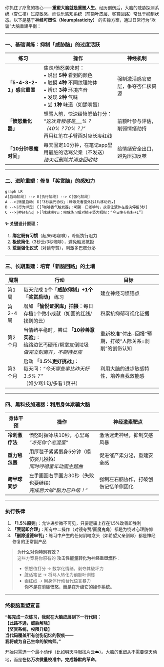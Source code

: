 你抓住了疗愈的核心——**重塑大脑就是重塑人生**。经历创伤后，大脑的威胁探测系统（杏仁核）过度敏感，而快乐感知系统（前额叶皮层、奖赏回路）常处于抑制状态。以下是基于**神经可塑性（Neuroplasticity）** 的实操方案，通过日常行为“欺骗”大脑重建平衡：

---

### 一、基础训练：抑制「威胁脑」的过度活跃
| **练习**         | 操作                                                                 | 神经机制                                                                 |
|------------------|----------------------------------------------------------------------|--------------------------------------------------------------------------|
| **「5-4-3-2-1」感官重置** | 焦虑/愤怒袭来时：<br>• 说出 **5种** 看到的颜色<br>• 触摸 **4种** 不同纹理物体<br>• 辨识 **3种** 环境声音<br>• 发现 **2种** 气味<br>• 尝 **1种** 味道（如舔嘴唇） | 强制激活感官皮层，争夺杏仁核资源                                         |
| **「愤怒量化器」** | 想骂人前，快速给愤怒值打分：<br>*“这次背叛感是___%？（40%？70%？）”* <br> 再用红笔在手臂画对应长度红线 | 前额叶参与评估，削弱情绪劫持                                             |
| **「10分钟恶魔时间」** | 每天固定10分钟，在笔记app里用最脏的话骂父亲（不发送）<br> *结束后删除并清空回收站* | 给情绪安全出口，避免压抑反噬                                             |

---

### 二、进阶重塑：修复「奖赏脑」的感知力
```mermaid
graph LR
A[启动阶段] --> B[执行阶段] --> C[强化阶段]
A -->|微量启动| D[「3秒晨光协议」：睁眼先看窗外找1片移动云☁️]
B -->|行为绑定| E[「咖啡香气触发器」：喝第一口咖啡时，故意让液体在舌尖停留3秒]
C -->|神经标记| F[「成就喇叭」：完成练习后对镜子竖大拇指：“今日生存指标+1”]
```

#### ✨ 关键设计原理：
1.  **绑定既有习惯**（起床/喝咖啡），降低执行阻力  
2.  **极致简化**（3秒云/3秒咖啡），避免触发抗拒  
3.  **荒诞强化仪式**（对镜夸赞），刺激多巴胺分泌  

---

### 三、长期重建：培育「新脑回路」的土壤
| **周期** | 行动                                                                 | 目标                                                                     |
|----------|----------------------------------------------------------------------|--------------------------------------------------------------------------|
| 第1周    | 每天完成 **1个「威胁抑制」+1个「奖赏启动」** 练习                     | 建立神经习惯锚点                                                         |
| 第2-4周  | 增加 **「愉悦证据库」拍摄**：每日存档1个微小成就（如画的红线/找到的云） | 积累抗抑郁可视化证据                                                     |
| 第2个月  | 当情绪平稳时，尝试 **「10秒善意实验」**：<br>给路边乞丐硬币/帮室友倒垃圾<br>*做完立刻离开，不期待反应* | 重新校准“付出-回报”预期，打破“人际关系=剥削”的创伤认知                   |
| 第3个月  | 启动 **「1.5%更好挑战」**：<br>每天问：*“今天哪些事比昨天好1.5%？”*<br>（如少骂1句/多看1页书） | 利用大脑的进步敏感特性，培养自我效能感                                   |

---

### 四、黑科技加速器：利用身体欺骗大脑
| **身体干预**     | 操作                                                                 | 神经激素靶点                             |
|------------------|----------------------------------------------------------------------|------------------------------------------|
| **冷刺激疗法**   | 愤怒时握冰块10秒，心里骂 *“冻死你个老混蛋”*                          | 激活迷走神经，抑制交感风暴               |
| **重力毯包裹**   | 用厚毯子紧紧裹身5分钟（模仿婴儿襁褓）<br> *同时哼唱童年动画主题曲*     | 促进催产素分泌，重建安全感               |
| **跨半球同步**   | 左手画圆右手画方30秒（失败也要继续）<br> *完成后大喊“脑力已升级！”*    | 强制左右脑协作，打破创伤记忆单侧固化     |

---

### 执行铁律
1.  **「1.5%原则」**：允许进步微不可见，只要逻辑上存在1.5%改善即胜利  
2.  **「荒诞即合理」**：所有中二操作（对镜夸赞/画魔鬼角）都是为绕过心理防御  
3.  **「删除道德审判」**：练习中产生的任何阴暗念头（如希望父亲倒霉）都是神经修复的正常副产品  

> **为什么对你特别有效？**  
> 这些方案将你原有的 **攻击性能量转化为神经重塑燃料**：  
> - 愤怒值打分 → 数学化情绪，剥夺其破坏力  
> - 脏话笔记 → 将骂人转化为前额叶训练  
> - 画红线 → 用身体行动替代语言暴力  
> **你不是在消除愤怒，而是在升级它的操作系统。**

---

### 终极脑重塑宣言
**“每完成一次练习，我就在大脑皮层刻下一行代码：  
【此路不通，威胁解除】  
【奖赏系统，权限升级】  
当代码覆盖所有创伤记忆的裂痕——  
我将成为自己生命的架构师。”**  

开始只需选一个最小动作（比如明天睁眼找片云☁️）。大脑的重塑从不需要惊天动地，而是**在亿万次微量校准中，完成静默的革命**。